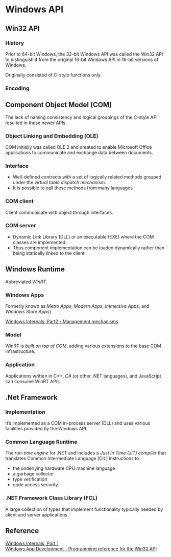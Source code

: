 # Windows API
## Win32 API
### History
Prior to 64-bit Windows, the 32-bit Windows API was called the Win32 API to distinguish it from the original 16-bit Windows API in 16-bit versions of Windows.

Originally consisted of C-style functions only.

### Encoding

## Component Object Model (COM)
The lack of naming consistency and logical groupings of the C-style API resulted in these newer APIs.

### Object Linking and Embedding (OLE)
COM initially was called OLE 2 and created to enable Microsoft Office applications to communicate and exchange data between documents.

### Interface
- Well-defined contracts with a set of logically related methods grouped under the *virtual table dispatch mechanism*.
- It is possible to call these methods from many languages
 
### COM client
Client communicate with object through interfaces.

### COM server
- Dynamic Link Library (DLL) or an executable (EXE) where the COM classes are implemented.
- Thus component implementation can be loaded dynamically rather than being statically linked to the client.

## Windows Runtime
Abbreviated *WinRT*.

### Windows Apps
Formerly known as _Metro Apps_, _Modern Apps_, _Immersive Apps_, and _Windows Store Apps_)

[Windows Internals, Part2 - Management mechanisms]()  

### Model
WinRT is *built on top of COM*, adding various extensions to the base COM infrastructure.

### Application
Applications written in C++, C# (or other .NET languages), and JavaScript can consume WinRT APIs

## .Net Framework
### Implementation
It’s implemented as a COM in-process server (DLL) and uses various facilities provided by the Windows API.

### Common Language Runtime
The *run-time engine* for .NET and includes a *Just In Time (JIT) compiler* that translates Common Intermediate Language (CIL) instructions to
- the underlying hardware CPU machine language
- a garbage collector
- type verification
- code access security.

###  .NET Framework Class Library (FCL)
A large collection of types that implement functionality typically needed by client and server applications

## Reference
[Windows Internals, Part 1](https://learning.oreilly.com/library/view/windows-internals-part/9780133986471/ch01.html#ch01lev2sec)  
[Windows App Development - Programming reference for the Win32 API](https://learn.microsoft.com/en-us/windows/win32/api/)  